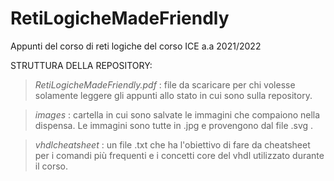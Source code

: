 # RetiLogicheMadeFriendly
Appunti del corso di reti logiche del corso ICE a.a 2021/2022



STRUTTURA DELLA REPOSITORY:

  >*RetiLogicheMadeFriendly.pdf* 
    : file da scaricare per chi volesse solamente leggere gli appunti allo stato in cui sono sulla repository.
    
  >*images* 
    : cartella in cui sono salvate le immagini che compaiono nella dispensa. Le immagini sono tutte in .jpg e provengono dal file .svg .
    
  >*vhdlcheatsheet*
    : un file .txt che ha l'obiettivo di fare da cheatsheet per i comandi più frequenti e i concetti core del vhdl utilizzato durante il corso.
